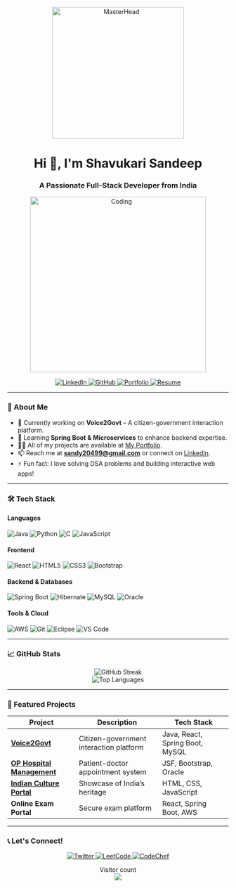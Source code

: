 <!-- MasterHead with Portfolio Link -->
<p align="center">
  <a href="https://sandeep-portfolio-six.vercel.app/" target="_blank">
    <img src="https://storage.googleapis.com/a1aa/image/zTnUQ3oGFTY6NVzNSGRMFInrGzTvhO9LvRxAoHLP7uQlZx3E.jpg" alt="MasterHead" width="300">
  </a>
</p>

<h1 align="center">Hi 👋, I'm Shavukari Sandeep</h1>
<h3 align="center">A Passionate Full-Stack Developer from India</h3>

<!-- Animated GIF with Portfolio Link -->
<p align="center">
  <a href="https://sandeep-portfolio-six.vercel.app/" target="_blank">
    <img alt="Coding" width="400" src="https://cdn.dribbble.com/users/1162077/screenshots/3848914/programmer.gif">
  </a>
</p>

<!-- Badges Section -->
<p align="center">
  <a href="https://linkedin.com/in/shavukari-sandeep" target="_blank">
    <img src="https://img.shields.io/badge/LinkedIn-0077B5?style=for-the-badge&logo=linkedin&logoColor=white" alt="LinkedIn">
  </a>
  <a href="https://github.com/sandeepshavukari" target="_blank">
    <img src="https://img.shields.io/badge/GitHub-100000?style=for-the-badge&logo=github&logoColor=white" alt="GitHub">
  </a>
  <a href="https://sandeep-portfolio-six.vercel.app/" target="_blank">
    <img src="https://img.shields.io/badge/Portfolio-FF5722?style=for-the-badge&logo=google-chrome&logoColor=white" alt="Portfolio">
  </a>
  <a href="https://1drv.ms/b/c/afa8f9abec30f20c/EXhL72f-O5tKpJcsQ8wPciABGzyO_IMo8A7W21s3r8yZGA?e=ZvPoIe" target="_blank">
    <img src="https://img.shields.io/badge/Resume-4285F4?style=for-the-badge&logo=adobe-acrobat-reader&logoColor=white" alt="Resume">
  </a>
</p>

---

### 🚀 About Me
- 🔭 Currently working on **Voice2Govt** – A citizen-government interaction platform.
- 🌱 Learning **Spring Boot & Microservices** to enhance backend expertise.
- 👨‍💻 All of my projects are available at [My Portfolio](https://sandeep-portfolio-six.vercel.app/).
- 📫 Reach me at **sandy20499@gmail.com** or connect on [LinkedIn](https://linkedin.com/in/shavukari-sandeep).
- ⚡ Fun fact: I love solving DSA problems and building interactive web apps!

---

### 🛠️ Tech Stack
#### **Languages**
![Java](https://img.shields.io/badge/Java-ED8B00?style=for-the-badge&logo=openjdk&logoColor=white)
![Python](https://img.shields.io/badge/Python-3776AB?style=for-the-badge&logo=python&logoColor=white)
![C](https://img.shields.io/badge/C-00599C?style=for-the-badge&logo=c&logoColor=white)
![JavaScript](https://img.shields.io/badge/JavaScript-F7DF1E?style=for-the-badge&logo=javascript&logoColor=black)

#### **Frontend**
![React](https://img.shields.io/badge/React-20232A?style=for-the-badge&logo=react&logoColor=61DAFB)
![HTML5](https://img.shields.io/badge/HTML5-E34F26?style=for-the-badge&logo=html5&logoColor=white)
![CSS3](https://img.shields.io/badge/CSS3-1572B6?style=for-the-badge&logo=css3&logoColor=white)
![Bootstrap](https://img.shields.io/badge/Bootstrap-563D7C?style=for-the-badge&logo=bootstrap&logoColor=white)

#### **Backend & Databases**
![Spring Boot](https://img.shields.io/badge/Spring_Boot-6DB33F?style=for-the-badge&logo=spring&logoColor=white)
![Hibernate](https://img.shields.io/badge/Hibernate-59666C?style=for-the-badge&logo=hibernate&logoColor=white)
![MySQL](https://img.shields.io/badge/MySQL-4479A1?style=for-the-badge&logo=mysql&logoColor=white)
![Oracle](https://img.shields.io/badge/Oracle-F80000?style=for-the-badge&logo=oracle&logoColor=white)

#### **Tools & Cloud**
![AWS](https://img.shields.io/badge/AWS-232F3E?style=for-the-badge&logo=amazon-aws&logoColor=white)
![Git](https://img.shields.io/badge/Git-F05032?style=for-the-badge&logo=git&logoColor=white)
![Eclipse](https://img.shields.io/badge/Eclipse-2C2255?style=for-the-badge&logo=eclipse&logoColor=white)
![VS Code](https://img.shields.io/badge/VS_Code-007ACC?style=for-the-badge&logo=visual-studio-code&logoColor=white)

---

### 📈 GitHub Stats
<p align="center">
  <img src="https://github-readme-streak-stats.herokuapp.com/?user=sandeepshavukari&theme=dark" alt="GitHub Streak">
  <br>
  <img src="https://github-readme-stats.vercel.app/api/top-langs/?username=sandeepshavukari&layout=compact&theme=radical" alt="Top Languages">
</p>

---

### 🌟 Featured Projects
| Project | Description | Tech Stack |
|---------|-------------|------------|
| **[Voice2Govt](https://github.com/sandeepshavukari/Voice2Govt-SpringBoot-React)** | Citizen-government interaction platform | Java, React, Spring Boot, MySQL |
| **[OP Hospital Management](https://github.com/sandeepshavukari/OPMS/tree/main)** | Patient-doctor appointment system | JSF, Bootstrap, Oracle |
| **[Indian Culture Portal](https://github.com/sandeepshavukari/Indian-Culture-Managemet-React-Website)** | Showcase of India’s heritage | HTML, CSS, JavaScript |
| **Online Exam Portal** | Secure exam platform | React, Spring Boot, AWS |

---

### 📞 Let's Connect!
<p align="center">
  <a href="https://twitter.com/sandy20499" target="_blank">
    <img src="https://img.shields.io/badge/Twitter-1DA1F2?style=for-the-badge&logo=twitter&logoColor=white" alt="Twitter">
  </a>
  <a href="https://www.leetcode.com/sandy_20499" target="_blank">
    <img src="https://img.shields.io/badge/LeetCode-FFA116?style=for-the-badge&logo=leetcode&logoColor=white" alt="LeetCode">
  </a>
  <a href="https://www.codechef.com/users/sandy20499" target="_blank">
    <img src="https://img.shields.io/badge/CodeChef-5B4638?style=for-the-badge&logo=codechef&logoColor=white" alt="CodeChef">
  </a>
</p>

<p align="center"> 
  Visitor count<br>
  <img src="https://profile-counter.glitch.me/sandeepshavukari/count.svg" />
</p>
